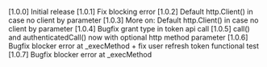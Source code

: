 [1.0.0] Initial release
[1.0.1] Fix blocking error
[1.0.2] Default http.Client() in case no client by parameter
[1.0.3] More on: Default http.Client() in case no client by parameter
[1.0.4] Bugfix grant type in token api call
[1.0.5] call() and authenticatedCall() now with optional http method parameter
[1.0.6] Bugfix blocker error at _execMethod + fix user refresh token functional test
[1.0.7] Bugfix blocker error at _execMethod